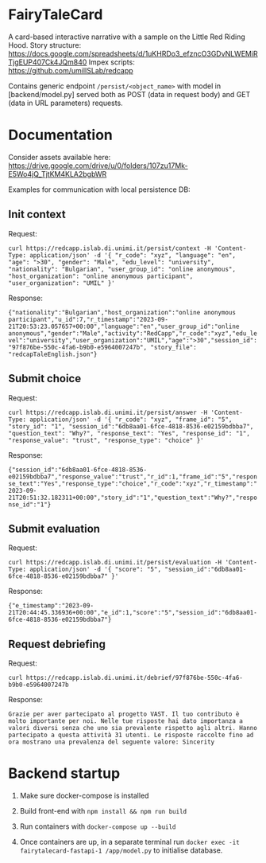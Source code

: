 # FairyTaleCard
A card-based interactive narrative with a sample on the Little Red Riding Hood.
Story structure: https://docs.google.com/spreadsheets/d/1uKHRDo3_efzncO3GDvNLWEMiRTjgEUP407Ck4JQm840
Impex scripts: https://github.com/umilISLab/redcapp

Contains generic endpoint `/persist/<object_name>` with model in [backend/model.py] served both as POST (data in request body) and GET (data in URL parameters) requests.

# Documentation

Consider assets available here: https://drive.google.com/drive/u/0/folders/107zu17Mk-E5Wo4jQ_TjtKM4KLA2bgbWR

Examples for communication with local persistence DB:

## Init context

Request:

`curl https://redcapp.islab.di.unimi.it/persist/context -H 'Content-Type: application/json' -d '{
  "r_code": "xyz",
  "language": "en",
  "age": ">30",
  "gender": "Male",
  "edu_level": "university",
  "nationality": "Bulgarian",
  "user_group_id": "online anonymous",
  "host_organization": "online anonymous participant",
  "user_organization": "UMIL"
}'`

Response:

`{"nationality":"Bulgarian","host_organization":"online anonymous participant","u_id":7,"r_timestamp":"2023-09-21T20:53:23.057657+00:00","language":"en","user_group_id":"online anonymous","gender":"Male","activity":"RedCapp","r_code":"xyz","edu_level":"university","user_organization":"UMIL","age":">30","session_id":"97f876be-550c-4fa6-b9b0-e5964007247b", "story_file": "redcapTaleEnglish.json"}`

## Submit choice

Request:

`curl https://redcapp.islab.di.unimi.it/persist/answer -H 'Content-Type: application/json' -d '{
  "r_code": "xyz",
  "frame_id": "5",
  "story_id": "1",
  "session_id":"6db8aa01-6fce-4818-8536-e02159bdbba7",
  "question_text": "Why?",
  "response_text": "Yes",
  "response_id": "1",
  "response_value": "trust",
  "response_type": "choice"
}'`

Response:

`{"session_id":"6db8aa01-6fce-4818-8536-e02159bdbba7","response_value":"trust","r_id":1,"frame_id":"5","response_text":"Yes","response_type":"choice","r_code":"xyz","r_timestamp":"2023-09-21T20:51:32.182311+00:00","story_id":"1","question_text":"Why?","response_id":"1"}`

## Submit evaluation

Request:

`curl https://redcapp.islab.di.unimi.it/persist/evaluation -H 'Content-Type: application/json' -d '{
  "score": "5",
  "session_id":"6db8aa01-6fce-4818-8536-e02159bdbba7"
}'`

Response:

`{"e_timestamp":"2023-09-21T20:44:45.336936+00:00","e_id":1,"score":"5","session_id":"6db8aa01-6fce-4818-8536-e02159bdbba7"}`

## Request debriefing

Request:

`curl https://redcapp.islab.di.unimi.it/debrief/97f876be-550c-4fa6-b9b0-e5964007247b`

Response:

`Grazie per aver partecipato al progetto VAST. Il tuo contributo è molto importante per noi.
Nelle tue risposte hai dato importanza a valori diversi senza che uno sia prevalente rispetto agli altri.
Hanno partecipato a questa attività 31 utenti.
Le risposte raccolte fino ad ora mostrano una prevalenza del seguente valore: Sincerity`


# Backend startup

1. Make sure docker-compose is installed

2. Build front-end with `npm install && npm run build`

3. Run containers with `docker-compose up --build`

4. Once containers are up, in a separate terminal run `docker exec -it fairytalecard-fastapi-1 /app/model.py` to initialise database.
